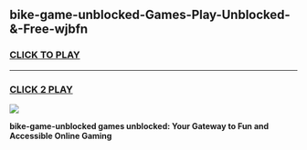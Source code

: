 
## bike-game-unblocked-Games-Play-Unblocked-&-Free-wjbfn
<h3>
<a href="https://premium76.site?title=bike-game-unblocked&ref=24A">CLICK TO PLAY</a></h3>
<hr>

<h3>
<a href="https://premium76.site?title=bike-game-unblocked&ref=24A">CLICK 2 PLAY</a>
  
</h3>

<a href="https://premium76.site?title=bike-game-unblocked&ref=24A"><img src="https://clearcache.store/games.png"></a>


**bike-game-unblocked games unblocked: Your Gateway to Fun and Accessible Online Gaming**
